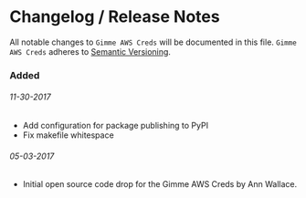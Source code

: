 # Changelog / Release Notes

All notable changes to `Gimme AWS Creds` will be documented in this file. `Gimme AWS Creds` adheres to [Semantic Versioning](http://semver.org/).

### Added

###### 11-30-2017

  - Add configuration for package publishing to PyPI
  - Fix makefile whitespace

###### 05-03-2017
- Initial open source code drop for the Gimme AWS Creds by Ann Wallace.
